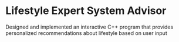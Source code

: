 # Lifestyle Expert System Advisor
Designed and implemented an interactive C++ program that provides personalized recommendations about lifestyle based on user input

